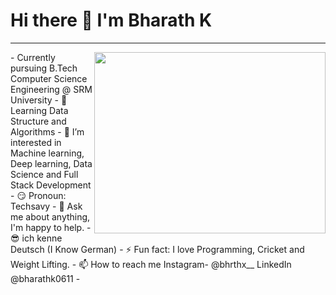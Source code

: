 # Hi there 👋  I'm **Bharath K** 
---
<img align="right" width="370" height="290" src="https://raw.githubusercontent.com/devkumar326/devkumar326/master/me_1.gif">
- Currently pursuing B.Tech Computer Science Engineering @ SRM University
- 🌱 Learning Data Structure and Algorithms
- 👀 I’m interested in Machine learning, Deep learning, Data Science and Full Stack Development 
- 😏 Pronoun: Techsavy
- 💬 Ask me about anything, I'm happy to help.
- 😎 ich kenne Deutsch (I Know German)
- ⚡ Fun fact: I love Programming, Cricket and Weight Lifting.
- 📫 How to reach me Instagram- @bhrthx__ LinkedIn @bharathk0611
- 
